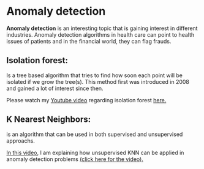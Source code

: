 # Anomaly detection 

**Anomaly detection** is an interesting topic that is gaining interest in different industries. Anomaly detection algorithms in health care can point to health issues of patients and in the financial world, they can flag frauds. 

## Isolation forest: 
Is a tree based algorithm that tries to find how soon each point will be isolated if we grow the tree(s). This method first was introduced in 2008 and gained a lot of interest since then.

Please watch my [Youtube video](https://www.youtube.com/watch?v=qNDcPUeCEPI) regarding isolation forest [here.](https://www.youtube.com/watch?v=qNDcPUeCEPI)

## K Nearest Neighbors: 
is an algorithm that can be used in both supervised and unsupervised approachs. 

[In this video,](https://www.youtube.com/watch?v=RwmttGrJs08) I am explaining how unsupervised KNN can be applied in anomaly detection problems [(click here for the video).](https://www.youtube.com/watch?v=RwmttGrJs08)

